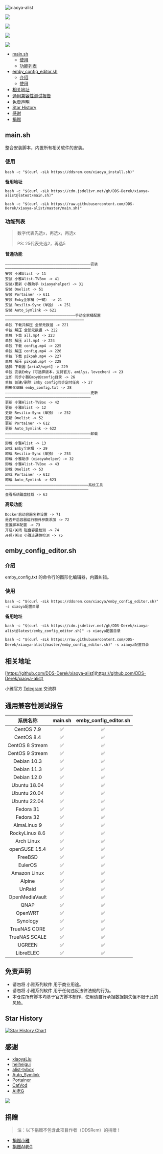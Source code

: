 ![xiaoya-alist](https://socialify.git.ci/DDS-Derek/xiaoya-alist/image?description=1&font=KoHo&forks=1&issues=1&logo=https%3A%2F%2Fraw.githubusercontent.com%2FDDS-Derek%2Fxiaoya-alist%2Fmaster%2Fassets%2Flogo.jpg&name=1&owner=1&pattern=Signal&pulls=1&stargazers=1&theme=Auto)

![](https://raw.githubusercontent.com/DDS-Derek/xiaoya-alist/master/assets/image.png)

![](https://raw.githubusercontent.com/DDS-Derek/xiaoya-alist/master/assets/image-1.png)

![](https://raw.githubusercontent.com/DDS-Derek/xiaoya-alist/master/assets/image-2.png)

![](https://count.getloli.com/get/@DDS-Derek.xiaoya-alist.readme?theme=rule34)

- [main.sh](#mainsh)
  - [使用](#使用)
  - [功能列表](#功能列表)
- [emby\_config\_editor.sh](#emby_config_editorsh)
  - [介绍](#介绍)
  - [使用](#使用-1)
- [相关地址](#相关地址)
- [通用兼容性测试报告](#通用兼容性测试报告)
- [免责声明](#免责声明)
- [Star History](#star-history)
- [感谢](#感谢)
- [捐赠](#捐赠)

## main.sh

整合安装脚本，内置所有相关软件的安装。

### 使用

```shell
bash -c "$(curl -sLk https://ddsrem.com/xiaoya_install.sh)"
```

**备用地址**

```shell
bash -c "$(curl -sLk https://cdn.jsdelivr.net/gh/DDS-Derek/xiaoya-alist@latest/main.sh)"
```

```shell
bash -c "$(curl -sLk https://raw.githubusercontent.com/DDS-Derek/xiaoya-alist/master/main.sh)"
```

### 功能列表

> 数字代表先选x，再选x，再选x
> 
> PS: 25代表先选2，再选5

**普通功能**

```shell
———————————————————————————————————————安装———————————————————————————————————————
安装 小雅Alist -> 11
安装 小雅Alist-TVBox -> 41
安装/更新 小雅助手（xiaoyahelper）-> 31
安装 Onelist -> 51
安装 Portainer -> 611
安装 Emby全家桶（一键） -> 21
安装 Resilio-Sync（单独） -> 251
安装 Auto_Symlink -> 621
————————————————————————————————手动全家桶配置————————————————————————————————————
单独 下载并解压 全部元数据 -> 221
单独 解压 全部元数据 -> 222
单独 下载 all.mp4 -> 223
单独 解压 all.mp4 -> 224
单独 下载 config.mp4 -> 225
单独 解压 config.mp4 -> 226
单独 下载 pikpak.mp4 -> 227
单独 解压 pikpak.mp4 -> 228
选择 下载器【aria2/wget】-> 229
单独 安装Emby（可选择版本，支持官方，amilys，lovechen）-> 23
立即 同步小雅Emby的config目录 -> 26
单独 创建/删除 Emby config同步定时任务 -> 27
图形化编辑 emby_config.txt -> 28
———————————————————————————————————————更新———————————————————————————————————————
更新 小雅Alist-TVBox -> 42
更新 小雅Alist -> 12
更新 Resilio-Sync（单独） -> 252
更新 Onelist -> 52
更新 Portainer -> 612
更新 Auto_Symlink -> 622
———————————————————————————————————————卸载———————————————————————————————————————
卸载 小雅Alist -> 13
卸载 Emby全家桶 -> 29
卸载 Resilio-Sync（单独） -> 253
卸载 小雅助手（xiaoyahelper）-> 32
卸载 小雅Alist-TVBox -> 43
卸载 Onelist -> 53
卸载 Portainer -> 613
卸载 Auto_Symlink -> 623
——————————————————————————————————————系统工具——————————————————————————————————————
查看系统磁盘挂载 -> 63
```

**高级功能**

```shell
Docker启动容器名称设置 -> 71
是否开启容器运行额外参数添加 -> 72
重置脚本配置 -> 73
开启/关闭 磁盘容量检测 -> 74
开启/关闭 小雅连通性检测 -> 75
```

## emby_config_editor.sh

### 介绍

emby_config.txt 的命令行的图形化编辑器，内置纠错。

### 使用

```shell
bash -c "$(curl -sLk https://ddsrem.com/xiaoya/emby_config_editor.sh)" -s xiaoya配置目录
```

**备用地址**

```shell
bash -c "$(curl -sLk https://cdn.jsdelivr.net/gh/DDS-Derek/xiaoya-alist@latest/emby_config_editor.sh)" -s xiaoya配置目录
```

```shell
bash -c "$(curl -sLk https://raw.githubusercontent.com/DDS-Derek/xiaoya-alist/master/emby_config_editor.sh)" -s xiaoya配置目录
```

## 相关地址

[https://github.com/DDS-Derek/xiaoya-alist](https://github.com/DDS-Derek/xiaoya-alist)

小雅官方 [Telegram](https://t.me/xiaoyaliu00) 交流群

## 通用兼容性测试报告

|    系统名称     | main.sh | emby_config_editor.sh |
| :-------------: | :-----: | :-------------------: |
|   CentOS 7.9    |    ✅    |           ✅           |
|   CentOS 8.4    |    ✅    |           ✅           |
| CentOS 8 Stream |    ✅    |           ✅           |
| CentOS 9 Stream |    ✅    |           ✅           |
|   Debian 10.3   |    ✅    |           ✅           |
|   Debian 11.3   |    ✅    |           ✅           |
|   Debian 12.0   |    ✅    |           ✅           |
|  Ubuntu 18.04   |    ✅    |           ✅           |
|  Ubuntu 20.04   |    ✅    |           ✅           |
|  Ubuntu 22.04   |    ✅    |           ✅           |
|    Fedora 31    |    ✅    |           ✅           |
|    Fedora 32    |    ✅    |           ✅           |
|   AlmaLinux 9   |    ✅    |           ✅           |
| RockyLinux 8.6  |    ✅    |           ✅           |
|   Arch Linux    |    ✅    |           ✅           |
|  openSUSE 15.4  |    ✅    |           ✅           |
|     FreeBSD     |    ✅    |           ✅           |
|     EulerOS     |    ✅    |           ✅           |
|  Amazon Linux   |    ✅    |           ✅           |
|     Alpine      |    ✅    |           ✅           |
|     UnRaid      |    ✅    |           ✅           |
| OpenMediaVault  |    ✅    |           ✅           |
|      QNAP       |    ✅    |           ✅           |
|     OpenWRT     |    ✅    |           ✅           |
|    Synology     |    ✅    |           ✅           |
|  TrueNAS CORE   |    ✅    |           ✅           |
|  TrueNAS SCALE  |    ✅    |           ✅           |
|     UGREEN      |    ✅    |           ✅           |
|   LibreELEC     |    ✅    |           ✅           |

## 免责声明

- 请勿将 小雅系列软件 用于商业用途。
- 请勿将 小雅系列软件 用于任何违反法律法规的行为。
- 本仓库所有脚本均基于官方脚本制作，使用请自行承担数据损失但不限于此的风险。

## Star History

[![Star History Chart](https://api.star-history.com/svg?repos=DDS-Derek/xiaoya-alist&type=Date)](https://star-history.com/#DDS-Derek/xiaoya-alist)

## 感谢

- [xiaoyaLiu](http://alist.xiaoya.pro/)
- [heiheigui](https://xiaoyahelper.zengge99.eu.org/aliyun_clear.sh)
- [alist-tvbox](https://github.com/power721/alist-tvbox)
- [Auto_Symlink](https://github.com/shenxianmq/Auto_Symlink)
- [Portainer](https://github.com/portainer/portainer)
- [CatVod](https://pcoof.com/git/https://github.com/catvod/CatVodOpen)
- [AI老G](https://space.bilibili.com/252166818)

<a href="https://github.com/DDS-Derek/xiaoya-alist/graphs/contributors"><img src="https://contrib.rocks/image?repo=DDS-Derek/xiaoya-alist"></a>

## 捐赠

> 注：以下捐赠不包含此项目作者（DDSRem）的捐赠！

- [捐赠小雅](https://raw.githubusercontent.com/DDS-Derek/xiaoya-alist/master/assets/appreciate-xiaoya.png)
- [捐赠AI老G](https://raw.githubusercontent.com/DDS-Derek/xiaoya-alist/master/assets/appreciate-ailaog.png)